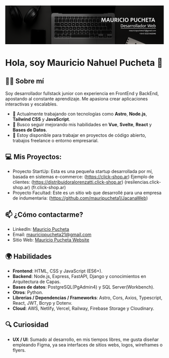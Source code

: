 ![Banner Mauricio Pucheta](https://github.com/mauripucheta1/mauripucheta1/raw/main/Banner.png)

# Hola, soy Mauricio Nahuel Pucheta 👋

## 👨‍💻 Sobre mí
Soy desarrollador fullstack junior con experiencia en FrontEnd y BackEnd, apostando al constante aprendizaje. Me apasiona crear aplicaciones interactivas y escalables.

- 🚀 Actualmente trabajando con tecnologías como **Astro**, **Node.js**, **Tailwind CSS** y **JavaScript**.
- 🌱 Busco seguir mejorando mis habilidades en **Vue**, **Svelte**, **React** y **Bases de Datos**.
- 💬 Estoy disponible para trabajar en proyectos de código abierto, trabajos freelance o entorno empresarial.
  
## 💻 Mis Proyectos:
- Proyecto StartUp: Esta es una pequeña startup desarrollada por mí, basada en sistemas e-commerce: (https://click-shop.ar)
Ejemplo de clientes: (https://distribuidoralorenzatti.click-shop.ar) (resilencias.click-shop.ar) (fr.click-shop.ar)
- Proyecto Facultad: Este es un sitio wb que desarrollé para una empresa de indumentaria: (https://github.com/mauripucheta1/JacanaWeb)
  
## 📫 ¿Cómo contactarme?
- LinkedIn: [Mauricio Pucheta](https://www.linkedin.com/in/mauriciopucheta20)
- Email: [mauriciopucheta21@gmail.com](mailto:mauriciopucheta21@gmail.com)
- Sitio Web: [Mauricio Pucheta Website](https://mauriciopucheta.com)

## 🌍 Habilidades
- **Frontend**: HTML, CSS y JavaScript (ES6+).
- **Backend**: Node.js, Express, FastAPI, Django y conocimientos en Arquitectura de Capas.
- **Bases de datos**: PostgreSQL(PgAdmin4) y SQL Server(Workbench).
- **Otros**: Python.
- **Librerias / Dependencias / Frameworks**: Astro, Cors, Axios, Typescript, React, JWT, Bcryp y Dotenv.
- **Cloud**: AWS, Netlify, Vercel, Railway, Firebase Storage y Cloudinary.

 ## 🔍 Curiosidad
 - **UX / UI**: Sumado al desarrollo, en mis tiempos libres, me gusta diseñar empleando Figma, ya sea interfaces de sitios webs, logos, wireframes o flyers.
